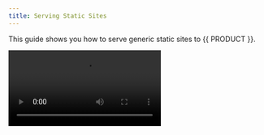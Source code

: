 ```yaml
---
title: Serving Static Sites
---
```


This guide shows you how to serve generic static sites to {{ PRODUCT }}.

<Video src="https://player.vimeo.com/video/691615425"/>

## Example Static Sites {/*example-static-sites*/}

Here are a few examples of common static sites served by {{ PRODUCT }}.

<ExampleButtons
  title="(Static) Backbone.js"
  siteUrl="https://layer0-docs-layer0-static-backbonejs-example-default.layer0-limelight.link"
  repoUrl="https://github.com/layer0-docs/static-backbonejs-example" 
  deployFromRepo />

<ExampleButtons
  title="(Static) React"
  siteUrl="https://layer0-docs-layer0-static-react-example-default.layer0-limelight.link"
  repoUrl="https://github.com/layer0-docs/layer0-static-react-example" 
  deployFromRepo />

<ExampleButtons
  title="(Static) Vue.js"
  siteUrl="https://layer0-docs-layer0-vue3-example-default.layer0-limelight.link"
  repoUrl="https://github.com/layer0-docs/layer0-vue3-example" 
  deployFromRepo />

{{ PREREQ }}

## Getting Started {/*getting-started*/}

To prepare your static app for deployment on {{ PRODUCT }}, run the following command in your project's root directory:

```bash
{{ FULL_CLI_NAME }} init
```

This will automatically add all of the required dependencies and files to your
project. These include:

- The `{{ PACKAGE_NAME }}/core` package - Allows you to declare routes and deploy your application on {{ PRODUCT }}
- The `{{ PACKAGE_NAME }}/prefetch` package - Allows you to configure a service worker to prefetch and cache pages to improve browsing speed
- `{{ CONFIG_FILE }}` - The main configuration file for {{ PRODUCT }}.
- `routes.js` - A default routes file that sends all requests to Next.js. Update this file to add caching or proxy some URLs to a different origin.
- `sw/service-worker.js` A service worker implemented using Workbox.

## Generate Static Resources {/*generate-static-resources*/}

If you're building an app that bundles static resources, you will want to generate those files before contuining. Typically, this is handled using a build script such as `npm run build`. This may differ depending on your framework.

The built version of your app will typically reside in a `/build` or `/dist` directory.

## Router Configuration {/*router-configuration*/}

The {{ PRODUCT }} router is used for configuring where the static resources reside and how to serve them. Using the example above, let's assume your site is bundled under the `/build` directory and has the following structure:

- `/build/index.html`
- `/build/static/css/main.css`
- `/build/static/js/main.js`

You can use the router's `static` method to serve everything in the `build` directory:

```js
// routes.js

const { Router } = require('{{ PACKAGE_NAME }}/core/router')

module.exports = new Router().static('build')
```

If your site does not use a bundler for generating a build output, you can still serve the assets using `serveStatic` and reference the relative path to the resources. Any resource referenced using `serveStatic` or `appShell` will automatically be included in the {{ PRODUCT }} deployment. An example of serving assets from your `src` directory:

```js
// routes.js

const { Router } = require('{{ PACKAGE_NAME }}/core/router')

const ONE_YEAR = 365 * 24 * 60 * 60

const edgeOnly = {
  browser: false,
  edge: { maxAgeSeconds: ONE_YEAR },
}

const edgeAndBrowser = {
  browser: { maxAgeSeconds: ONE_YEAR },
  edge: { maxAgeSeconds: ONE_YEAR },
}

const handler = ({ cache, serveStatic }, cacheConfig, path) => {
  cache(cacheConfig)
  serveStatic(path)
}

module.exports = new Router()

  // Assets (Hashed and Cached on Edge and in the Browser)
  .get('/css/:path*', res => handler(res, edgeAndBrowser, 'src/css/:path*')) 
  .get('/js/:path*', res => handler(res, edgeAndBrowser, 'src/js/:path*')) 
  
  // Path(s) that do not have a "." as well as "/" to serve the fallback page
  .get('/:path*/:file([^\\.]+|)', res => handler(res, edgeOnly, 'src/index.html')) 
  
  // All other paths to be served from the src directory
  .get('/:path*', res => handler(res, edgeOnly, 'src/:path*'))
```

## Deploying {/*deploying*/}

Deploy your app to the {{ PRODUCT_PLATFORM }} by running the following command in your project's root directory:

```bash
{{ FULL_CLI_NAME }} deploy
```

For more on deploying, see [Deploying](/applications/deploy_apps).
